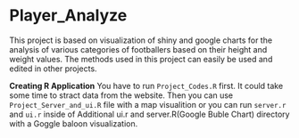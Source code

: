 # Player_Analyze

This project is based on visualization of shiny and google charts for the analysis of various categories of footballers based on their height and weight values. The methods used in this project can easily be used and edited in other projects.

**Creating R Application**
You have to run `Project_Codes.R` first. It could take some time to stract data from the website. Then you can use `Project_Server_and_ui.R` file with a map visualition or you can run `server.r` and `ui.r` inside of Additional ui.r and server.R(Google Buble Chart) directory with a Goggle baloon visualization.


